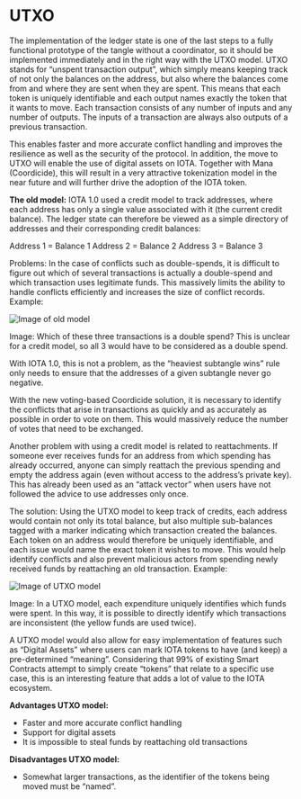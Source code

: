 # UTXO

The implementation of the ledger state is one of the last steps to a fully functional prototype of the tangle without a coordinator, so it should be implemented immediately and in the right way with the UTXO model. UTXO stands for “unspent transaction output”, which simply means keeping track of not only the balances on the address, but also where the balances come from and where they are sent when they are spent. This means that each token is uniquely identifiable and each output names exactly the token that it wants to move. Each transaction consists of any number of inputs and any number of outputs. The inputs of a transaction are always also outputs of a previous transaction.

This enables faster and more accurate conflict handling and improves the resilience as well as the security of the protocol. In addition, the move to UTXO will enable the use of digital assets on IOTA. Together with Mana (Coordicide), this will result in a very attractive tokenization model in the near future and will further drive the adoption of the IOTA token.

**The old model:** IOTA 1.0 used a credit model to track addresses, where each address has only a single value associated with it (the current credit balance). The ledger state can therefore be viewed as a simple directory of addresses and their corresponding credit balances:

Address 1 = Balance 1
Address 2 = Balance 2
Address 3 = Balance 3

Problems: In the case of conflicts such as double-spends, it is difficult to figure out which of several transactions is actually a double-spend and which transaction uses legitimate funds. This massively limits the ability to handle conflicts efficiently and increases the size of conflict records. Example:

![Image of old model](https://iota-einsteiger-guide.de/media/images/1.jpg)
 
Image: Which of these three transactions is a double spend? This is unclear for a credit model, so all 3 would have to be considered as a double spend.

With IOTA 1.0, this is not a problem, as the “heaviest subtangle wins” rule only needs to ensure that the addresses of a given subtangle never go negative.

With the new voting-based Coordicide solution, it is necessary to identify the conflicts that arise in transactions as quickly and as accurately as possible in order to vote on them. This would massively reduce the number of votes that need to be exchanged.

Another problem with using a credit model is related to reattachments. If someone ever receives funds for an address from which spending has already occurred, anyone can simply reattach the previous spending and empty the address again (even without access to the address’s private key). This has already been used as an “attack vector” when users have not followed the advice to use addresses only once.

The solution: Using the UTXO model to keep track of credits, each address would contain not only its total balance, but also multiple sub-balances tagged with a marker indicating which transaction created the balances. Each token on an address would therefore be uniquely identifiable, and each issue would name the exact token it wishes to move. This would help identify conflicts and also prevent malicious actors from spending newly received funds by reattaching an old transaction. Example:

![Image of UTXO model](https://iota-einsteiger-guide.de/media/images/2.jpg)

Image: In a UTXO model, each expenditure uniquely identifies which funds were spent. In this way, it is possible to directly identify which transactions are inconsistent (the yellow funds are used twice).

A UTXO model would also allow for easy implementation of features such as “Digital Assets” where users can mark IOTA tokens to have (and keep) a pre-determined “meaning”. Considering that 99% of existing Smart Contracts attempt to simply create “tokens” that relate to a specific use case, this is an interesting feature that adds a lot of value to the IOTA ecosystem.

**Advantages UTXO model:**
- Faster and more accurate conflict handling
- Support for digital assets
- It is impossible to steal funds by reattaching old transactions

**Disadvantages UTXO model:**
- Somewhat larger transactions, as the identifier of the tokens being moved must be “named”.
